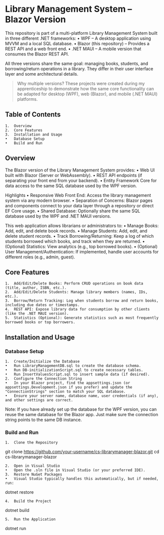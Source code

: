 # Library Management System – Blazor Version

This repository is part of a multi-platform Library Management System built in three different .NET frameworks:
	•	WPF – A desktop application using MVVM and a local SQL database.
	•	Blazor (this repository) – Provides a REST API and a web front end.
	•	.NET MAUI – A mobile version that consumes the Blazor REST API.

All three versions share the same goal: managing books, students, and borrowing/return operations in a library. They differ in their user interface layer and some architectural details.

> Why multiple versions?
These projects were created during my apprenticeship to demonstrate how the same core functionality can be adapted for desktop (WPF), web (Blazor), and mobile (.NET MAUI) platforms.

## Table of Contents
	1.	Overview
	2.	Core Features
	3.	Installation and Usage
	•	Database Setup
	•	Build and Run

## Overview

The Blazor version of the Library Management System provides:
	•	Web UI built with Blazor (Server or WebAssembly).
	•	REST API endpoints (if separating your front end from your backend).
	•	Entity Framework Core for data access to the same SQL database used by the WPF version.

Highlights
	•	Responsive Web Front End: Access the library management system via any modern browser.
	•	Separation of Concerns: Blazor pages and components connect to your data layer through a repository or direct EF Core usage.
	•	Shared Database: Optionally share the same SQL database used by the WPF and .NET MAUI versions.

This web application allows librarians or administrators to:
	•	Manage Books: Add, edit, and delete book records.
	•	Manage Students: Add, edit, and delete student records.
	•	Track Borrowing/Returning: Keep a log of which students borrowed which books, and track when they are returned.
	•	(Optional) Statistics: View analytics (e.g., top borrowed books).
	•	(Optional) User Management/Authentication: If implemented, handle user accounts for different roles (e.g., admin, guest).

## Core Features

	1.	Add/Edit/Delete Books: Perform CRUD operations on book data (title, author, ISBN, etc.).
	2.	Add/Edit/Delete Students: Manage library members (names, IDs, etc.).
	3.	Borrow/Return Tracking: Log when students borrow and return books, including due dates or timestamps.
	4.	REST API: Expose library data for consumption by other clients (like the .NET MAUI version).
	5.	Statistics (Optional): Generate statistics such as most frequently borrowed books or top borrowers.

## Installation and Usage

### Database Setup

	1.	Create/Initialize the Database
	•	Run LibraryManagementDB.sql to create the database schema.
	•	Run DB-initializationScript.sql to create necessary tables.
	•	Run InsertValuesScript.sql to insert sample data (if desired).
	2.	Configure the Connection String
	•	In your Blazor project, find the appsettings.json (or appsettings.Development.json if you prefer) and update the "ConnectionStrings" section to match your SQL database.
	•	Ensure your server name, database name, user credentials (if any), and other settings are correct.

Note: If you have already set up the database for the WPF version, you can reuse the same database for the Blazor app. Just make sure the connection string points to the same DB instance.

### Build and Run

	1.	Clone the Repository

git clone https://github.com/your-username/cs-librarymanager-blazor.git
cd cs-librarymanager-blazor


	2.	Open in Visual Studio
	•	Open the .sln file in Visual Studio (or your preferred IDE).
	3.	Restore NuGet Packages
	•	Visual Studio typically handles this automatically, but if needed, run:

dotnet restore


	4.	Build the Project

dotnet build


	5.	Run the Application

dotnet run
